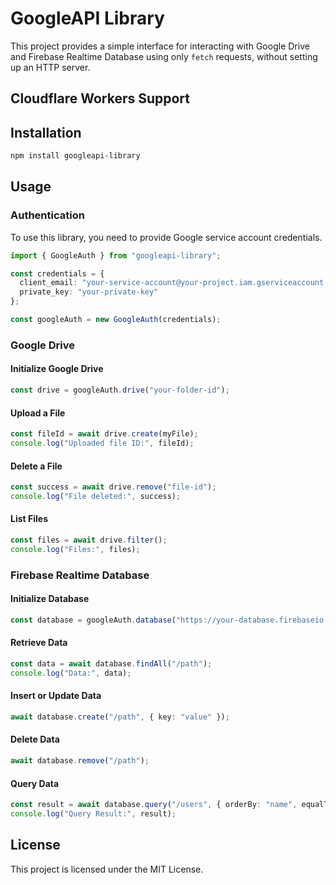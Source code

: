 # GoogleAPI Library

This project provides a simple interface for interacting with Google Drive and Firebase Realtime Database using only `fetch` requests, without setting up an HTTP server.

## Cloudflare Workers Support

## Installation

```sh
npm install googleapi-library
```

## Usage

### Authentication

To use this library, you need to provide Google service account credentials.

```typescript
import { GoogleAuth } from "googleapi-library";

const credentials = {
  client_email: "your-service-account@your-project.iam.gserviceaccount.com",
  private_key: "your-private-key"
};

const googleAuth = new GoogleAuth(credentials);
```

### Google Drive

#### Initialize Google Drive
```typescript
const drive = googleAuth.drive("your-folder-id");
```

#### Upload a File
```typescript
const fileId = await drive.create(myFile);
console.log("Uploaded file ID:", fileId);
```

#### Delete a File
```typescript
const success = await drive.remove("file-id");
console.log("File deleted:", success);
```

#### List Files
```typescript
const files = await drive.filter();
console.log("Files:", files);
```

### Firebase Realtime Database

#### Initialize Database
```typescript
const database = googleAuth.database("https://your-database.firebaseio.com");
```

#### Retrieve Data
```typescript
const data = await database.findAll("/path");
console.log("Data:", data);
```

#### Insert or Update Data
```typescript
await database.create("/path", { key: "value" });
```

#### Delete Data
```typescript
await database.remove("/path");
```

#### Query Data
```typescript
const result = await database.query("/users", { orderBy: "name", equalTo: "John" });
console.log("Query Result:", result);
```

## License

This project is licensed under the MIT License.
